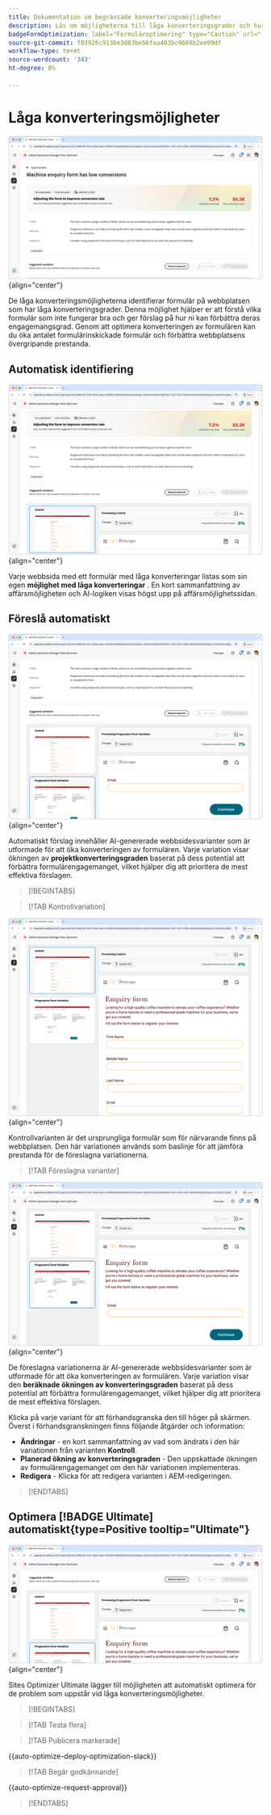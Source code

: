 ```yaml
---
title: Dokumentation om begränsade konverteringsmöjligheter
description: Läs om möjligheterna till låga konverteringsgrader och hur ni kan använda dem för att förbättra engagemanget på er webbplats.
badgeFormOptimization: label="Formuläroptimering" type="Caution" url="../../opportunity-types/form-optimization.md" tooltip="Formuläroptimering"
source-git-commit: f83926c9136e3d83be56faa403bc9609b2ee09df
workflow-type: tm+mt
source-wordcount: '343'
ht-degree: 0%

---
```



# Låga konverteringsmöjligheter

![Låga konverteringsmöjligheter](./assets/low-conversions/hero.png){align="center"}

De låga konverteringsmöjligheterna identifierar formulär på webbplatsen som har låga konverteringsgrader. Denna möjlighet hjälper er att förstå vilka formulär som inte fungerar bra och ger förslag på hur ni kan förbättra deras engagemangsgrad. Genom att optimera konverteringen av formulären kan du öka antalet formulärinskickade formulär och förbättra webbplatsens övergripande prestanda.

## Automatisk identifiering

![Identifiera låga konverteringar automatiskt](./assets/low-conversions/auto-identify.png){align="center"}

Varje webbsida med ett formulär med låga konverteringar listas som sin egen **möjlighet med låga konverteringar** . En kort sammanfattning av affärsmöjligheten och AI-logiken visas högst upp på affärsmöjlighetssidan.

## Föreslå automatiskt

![Föreslå låga konverteringar automatiskt](./assets/low-conversions/auto-suggest.png){align="center"}

Automatiskt förslag innehåller AI-genererade webbsidesvarianter som är utformade för att öka konverteringen av formulären. Varje variation visar ökningen av **projektkonverteringsgraden** baserat på dess potential att förbättra formulärengagemanget, vilket hjälper dig att prioritera de mest effektiva förslagen.

>[!BEGINTABS]

>[!TAB Kontrollvariation]

![Kontrollvariationer](./assets/low-conversions/control-variation.png){align="center"}

Kontrollvarianten är det ursprungliga formulär som för närvarande finns på webbplatsen. Den här variationen används som baslinje för att jämföra prestanda för de föreslagna variationerna.

>[!TAB Föreslagna varianter]

![Föreslagna varianter](./assets/low-conversions/suggested-variations.png){align="center"}

De föreslagna variationerna är AI-genererade webbsidesvarianter som är utformade för att öka konverteringen av formulären. Varje variation visar den **beräknade ökningen av konverteringsgraden** baserat på dess potential att förbättra formulärengagemanget, vilket hjälper dig att prioritera de mest effektiva förslagen.

Klicka på varje variant för att förhandsgranska den till höger på skärmen. Överst i förhandsgranskningen finns följande åtgärder och information:

* **Ändringar** - en kort sammanfattning av vad som ändrats i den här variationen från varianten **Kontroll**.
* **Planerad ökning av konverteringsgraden** - Den uppskattade ökningen av formulärengagemanget om den här variationen implementeras.
* **Redigera** - Klicka för att redigera varianten i AEM-redigeringen.

>[!ENDTABS]

## Optimera [!BADGE Ultimate] automatiskt{type=Positive tooltip="Ultimate"}


![Optimera automatiskt låga konverteringar](./assets/low-conversions/auto-optimize.png){align="center"}

Sites Optimizer Ultimate lägger till möjligheten att automatiskt optimera för de problem som uppstår vid låga konverteringsmöjligheter.

>[!BEGINTABS]

>[!TAB Testa flera]


>[!TAB Publicera markerade]

{{auto-optimize-deploy-optimization-slack}}

>[!TAB Begär godkännande]

{{auto-optimize-request-approval}}

>[!ENDTABS]
